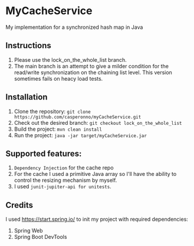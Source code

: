 # MyCacheService

My implementation for a synchronized hash map in Java

## Instructions
  1. Please use the lock_on_the_whole_list branch.
  2. The main branch is an attempt to give a milder condition for the read/write synchronization on the chaining list level. This version sometimes fails on heacy load tests.
  
## Installation

1. Clone the repository: `git clone https://github.com/casperonno/myCacheService.git`
2. Check out the desired branch: `git checkout lock_on_the_whole_list`
3. Build the project: `mvn clean install`
4. Run the project: `java -jar target/myCacheService.jar`


## Supported features:
1. `Dependency Injection` for the cache repo
2. For the cache I used a primitive Java array so I'll have the ability to control the resizing mechanism by myself.
3. I used `junit-jupiter-api for unitests`.

## Credits

I used https://start.spring.io/ to init my project with required dependencies:
  1. Spring Web
  2. Spring Boot DevTools 
